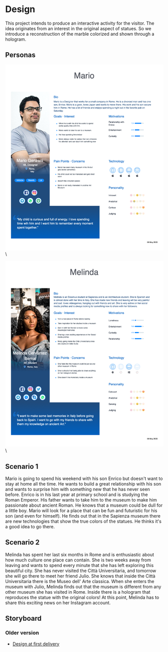 # Design 
This project intends to produce an interactive activity for the visitor. The idea originates from an interest in the original aspect of statues. So we introduce a reconstruction of the marble colorized and shown through a hologram. 
## Personas
![Mario](https://github.com/federicoInserra/Big-Project-IoT/blob/master/photo/Mario.png)\


![Melinda](https://github.com/federicoInserra/Big-Project-IoT/blob/master/photo/Melinda%20.png)\

## Scenario 1

Mario is going to spend his weekend with his son Enrico but doesn't want to stay at home all the time. He wants to build a great relationship with his son and wants to surprise him with something new that he has never seen before. Enrico is in his last year at primary school and is studying the Roman Emperor. His father wants to take him to the museum to make him passionate about ancient Roman. He knows that a museum could be dull for a little boy. Mario will look for a place that can be fun and futuristic for his son (and even for himself). He finds out that in the Sapienza museum there are new technologies that show the true colors of the statues. He thinks it's a good idea to go there.

## Scenario 2
Melinda has spent her last six months in Rome and is enthusiastic about how much culture one place can contain. She is two weeks away from leaving and wants to spend every minute that she has left exploring this beautiful city. She has never visited the Città Universitaria, and tomorrow she will go there to meet her friend Julio. She knows that inside the Città Universitaria there is the Museo dell' Arte classica. When she enters the museum with Julio, Melinda finds out that the museum is different from any other museum she has visited in Rome. Inside there is a hologram that reproduces the statue with the original colors! At this point, Melinda has to share this exciting news on her Instagram account.

## Storyboard



### Older version
- [Design at first delivery]()